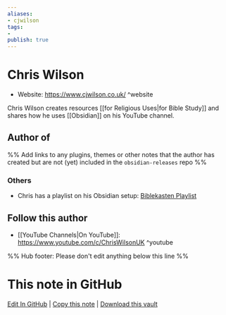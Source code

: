 ```yaml
---
aliases:
- cjwilson
tags:
- 
publish: true
---
```


# Chris Wilson

<!-- - GitHub: []() ^github -->
<!-- - Discord: `@` ^discord-->
- Website: <https://www.cjwilson.co.uk/> ^website
<!-- - [[Publish sites|Publish site]]: <https://> ^publish-->
 
Chris Wilson creates resources [[for Religious Uses|for Bible Study]] and shares how he uses [[Obsidian]] on his YouTube channel.

## Author of

%% Add links to any plugins, themes or other notes that the author has created but are not (yet) included in the `obsidian-releases` repo %%

<!--
### Unlisted plugins
-->

### Others
- Chris has a playlist on his Obsidian setup: [Biblekasten Playlist](https://www.youtube.com/playlist?list=PLykefMsqC1neImu5aISN9ByTOKLaXgigk)

<!--
## Sponsor this author
-->

<!-- - [[GitHub sponsors]]: []() ^github-sponsor-->
<!-- - [[Buy me a coffee]]: <https://> ^buy-me-a-coffee-->
<!-- - [[PayPal]]: <https://> ^paypal-->
<!-- - [[Patreon]]: <https://> ^patreon-->

## Follow this author

- [[YouTube Channels|On YouTube]]: <https://www.youtube.com/c/ChrisWilsonUK> ^youtube
<!-- - Twitter: <https://> ^twitter-->
<!-- - ... -->

%% Hub footer: Please don't edit anything below this line %%

# This note in GitHub

<span class="git-footer">[Edit In GitHub](https://github.dev/obsidian-community/obsidian-hub/blob/main/01%20-%20Community/People/Chris%20Wilson.md "git-hub-edit-note") | [Copy this note](https://raw.githubusercontent.com/obsidian-community/obsidian-hub/main/01%20-%20Community/People/Chris%20Wilson.md "git-hub-copy-note") | [Download this vault](https://github.com/obsidian-community/obsidian-hub/archive/refs/heads/main.zip "git-hub-download-vault") </span>
